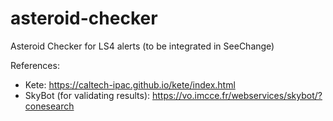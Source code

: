 # asteroid-checker
Asteroid Checker for LS4 alerts (to be integrated in SeeChange)

References:

* Kete: https://caltech-ipac.github.io/kete/index.html
* SkyBot (for validating results): https://vo.imcce.fr/webservices/skybot/?conesearch